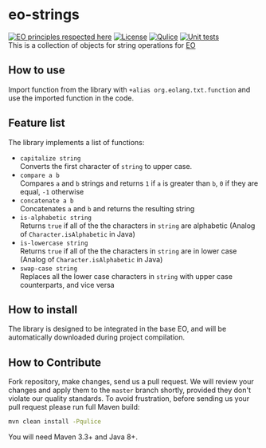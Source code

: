 # eo-strings
[![EO principles respected here](https://www.elegantobjects.org/badge.svg)](https://www.elegantobjects.org)
[![License](https://img.shields.io/badge/license-MIT-green.svg)](https://github.com/InnoSWP/eo-strings/blob/main/LICENSE.txt)
[![Qulice](https://github.com/InnoSWP/eo-strings/actions/workflows/qulice.yml/badge.svg)](https://github.com/InnoSWP/eo-strings/actions/workflows/qulice.yml)
[![Unit tests](https://github.com/InnoSWP/eo-strings/actions/workflows/mvn-test.yml/badge.svg)](https://github.com/InnoSWP/eo-strings/actions/workflows/mvn-test.yml)  
This is a collection of objects for string operations for [EO](https://www.eolang.org)
## How to use
Import function from the library with `+alias org.eolang.txt.function` and use the imported function in the code.
## Feature list
The library implements a list of functions:
- `capitalize string`  
  Converts the first character of `string` to upper case.
- `compare a b`  
  Compares `a` and `b` strings and returns `1` if `a` is greater than `b`, `0` if they are equal, `-1` otherwise
- `concatenate a b`  
  Concatenates `a` and `b` and returns the resulting string
- `is-alphabetic string`  
  Returns `true` if all of the the characters in `string` are alphabetic (Analog of `Character.isAlphabetic` in Java)
- `is-lowercase string`  
  Returns `true` if all of the the characters in `string` are in lower case (Analog of `Character.isAlphabetic` in Java)
- `swap-case string`  
  Replaces all the lower case characters in `string` with upper case counterparts, and vice versa
## How to install
The library is designed to be integrated in the base EO, and will be automatically downloaded during project compilation.
## How to Contribute

Fork repository, make changes, send us a pull request.
We will review your changes and apply them to the `master` branch shortly,
provided they don't violate our quality standards. To avoid frustration,
before sending us your pull request please run full Maven build:

```bash
mvn clean install -Pqulice
```

You will need Maven 3.3+ and Java 8+.
